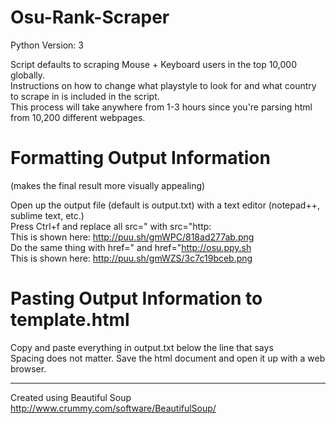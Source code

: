 # Osu-Rank-Scraper

Python Version: 3

Script defaults to scraping Mouse + Keyboard users in the top 10,000 globally.  
Instructions on how to change what playstyle to look for and what country to scrape in is included in the script.  
This process will take anywhere from 1-3 hours since you're parsing html from 10,200 different webpages.

Formatting Output Information
====================

(makes the final result more visually appealing)

Open up the output file (default is output.txt) with a text editor (notepad++, sublime text, etc.)  
Press Ctrl+f and replace all src=" with src="http:  
This is shown here: http://puu.sh/gmWPC/818ad277ab.png  
Do the same thing with href=" and href="http://osu.ppy.sh  
This is shown here: http://puu.sh/gmWZS/3c7c19bceb.png

Pasting Output Information to template.html
====================

Copy and paste everything in output.txt below the line that says <!--PASTE OUTPUT INFORMATION HERE-->  
Spacing does not matter. Save the html document and open it up with a web browser.

---

Created using Beautiful Soup http://www.crummy.com/software/BeautifulSoup/
